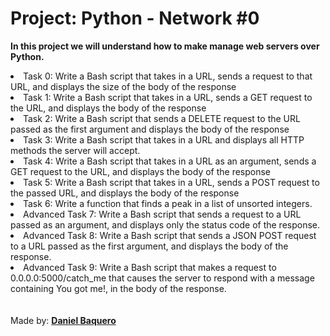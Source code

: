 <html>
<h1>Project: Python - Network #0</h1>
<p><strong>In this project we will understand how to make manage web servers over Python.</strong></p>
<body>
<li>Task 0: Write a Bash script that takes in a URL, sends a request to that URL, and displays the size of the body of the response</li>
<li>Task 1: Write a Bash script that takes in a URL, sends a GET request to the URL, and displays the body of the response</li>
<li>Task 2: Write a Bash script that sends a DELETE request to the URL passed as the first argument and displays the body of the response</li>
<li>Task 3: Write a Bash script that takes in a URL and displays all HTTP methods the server will accept.</li>
<li>Task 4: Write a Bash script that takes in a URL as an argument, sends a GET request to the URL, and displays the body of the response</li>
<li>Task 5: Write a Bash script that takes in a URL, sends a POST request to the passed URL, and displays the body of the response</li>
<li>Task 6: Write a function that finds a peak in a list of unsorted integers.</li>
<li>Advanced Task 7: Write a Bash script that sends a request to a URL passed as an argument, and displays only the status code of the response.</li>
<li>Advanced Task 8: Write a Bash script that sends a JSON POST request to a URL passed as the first argument, and displays the body of the response.</li>
<li>Advanced Task 9: Write a Bash script that makes a request to 0.0.0.0:5000/catch_me that causes the server to respond with a message containing You got me!, in the body of the response.</li>
</body>
<br>
<br>
<footer>Made by: <strong><a href="https://github.com/DanielBaquero28">Daniel Baquero</a></strong></footer>
</html>